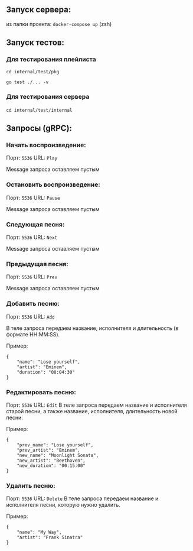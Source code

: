 ## Запуск сервера: 
из папки проекта:
`docker-compose up` (zsh)

## Запуск тестов:
### Для тестирования плейлиста
`cd internal/test/pkg`

`go test ./... -v`
### Для тестирования сервера
`cd internal/test/internal`
` `

## Запросы (gRPC):
### Начать воспроизведение:
Порт: `5536` URL: `Play`

Message запроса оставляем пустым

### Остановить воспроизведение:
Порт: `5536` URL: `Pause`

Message запроса оставляем пустым

### Следующая песня:
Порт: `5536` URL: `Next`

Message запроса оставляем пустым

### Предыдущая песня:
Порт: `5536` URL: `Prev`

Message запроса оставляем пустым

### Добавить песню:
Порт: `5536` URL: `Add`

В теле запроса передаем название, исполнителя и длительность (в формате HH:MM:SS).

Пример:
```
{
    "name": "Lose yourself",
    "artist": "Eminem",
    "duration": "00:04:30"
}
```

### Редактировать песню:
Порт: `5536` URL: `Edit`
В теле запроса передаем название и исполнителя старой песни, а также название, исполнителя, длительность новой песни.

Пример:
```
{
    "prev_name": "Lose yourself",
    "prev_artist": "Eminem",
    "new_name": "Moonlight Sonata",
    "new_artist": "Beethoven",
    "new_duration": "00:15:00"
}
```

### Удалить песню:
Порт: `5536` URL: `Delete`
В теле запроса передаем название и исполнителя песни, которую нужно удалить.

Пример:
```
{
    "name": "My Way",
    "artist": "Frank Sinatra"
}
```


